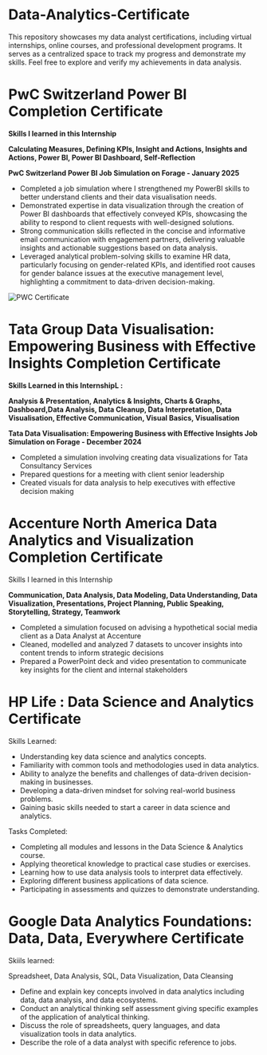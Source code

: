 # Data-Analytics-Certificate
This repository showcases my data analyst certifications, including virtual internships, online courses, and professional development programs. It serves as a centralized space to track my progress and demonstrate my skills. Feel free to explore and verify my achievements in data analysis.

# PwC Switzerland Power BI Completion Certificate

**Skills I learned in this Internship**

**Calculating Measures, Defining KPIs, Insight and Actions, Insights and Actions, Power BI, Power BI Dashboard, Self-Reflection**

**PwC Switzerland Power BI Job Simulation on Forage - January 2025**

- Completed a job simulation where I strengthened my PowerBI skills to better understand clients and their data visualisation needs.
- Demonstrated expertise in data visualization through the creation of Power BI dashboards that effectively conveyed KPIs, showcasing the ability to respond to client requests with well-designed solutions.
- Strong communication skills reflected in the concise and informative email communication with engagement partners, delivering valuable insights and actionable suggestions based on data analysis.
- Leveraged analytical problem-solving skills to examine HR data, particularly focusing on gender-related KPIs, and identified root causes for gender balance issues at the executive management level, highlighting a commitment to data-driven decision-making.

![PWC Certificate](https://github.com/user-attachments/assets/aeab4c9f-7e5f-4844-a3e9-4f5e05acde31)


# Tata Group Data Visualisation: Empowering Business with Effective Insights Completion Certificate

 **Skills Learned in this InternshipL :**

 **Analysis & Presentation, Analytics & Insights, Charts & Graphs, Dashboard,Data Analysis,         Data Cleanup,   Data Interpretation, Data Visualisation,  Effective Communication,  Visual Basics, Visualisation**

**Tata Data Visualisation: Empowering Business with Effective Insights Job Simulation on Forage - December 2024**

- Completed a simulation involving creating data visualizations for Tata Consultancy Services
- Prepared questions for a meeting with client senior leadership
- Created visuals for data analysis to help executives with effective decision making

# Accenture North America Data Analytics and Visualization Completion Certificate

Skills I learned in this Internship

**Communication, Data Analysis, Data Modeling, Data Understanding, Data Visualization, Presentations, Project Planning, Public Speaking, Storytelling, Strategy, Teamwork**

- Completed a simulation focused on advising a hypothetical social media client as a Data Analyst at Accenture
- Cleaned, modelled and analyzed 7 datasets to uncover insights into content trends to inform strategic decisions
- Prepared a PowerPoint deck and video presentation to communicate key insights for the client and internal stakeholders

# HP Life : Data Science and Analytics Certificate

Skills Learned:

- Understanding key data science and analytics concepts.
- Familiarity with common tools and methodologies used in data analytics.
- Ability to analyze the benefits and challenges of data-driven decision-making in businesses.
- Developing a data-driven mindset for solving real-world business problems.
- Gaining basic skills needed to start a career in data science and analytics.

Tasks Completed:

- Completing all modules and lessons in the Data Science & Analytics course.
- Applying theoretical knowledge to practical case studies or exercises.
- Learning how to use data analysis tools to interpret data effectively.
- Exploring different business applications of data science.
- Participating in assessments and quizzes to demonstrate understanding.

# Google Data Analytics Foundations: Data, Data, Everywhere Certificate

Skiils learned:

Spreadsheet, Data Analysis, SQL, Data Visualization, Data Cleansing

- Define and explain key concepts involved in data analytics including data, data analysis, and data ecosystems.
- Conduct an analytical thinking self assessment giving specific examples of the application of analytical thinking.
- Discuss the role of spreadsheets, query languages, and data visualization tools in data analytics.
- Describe the role of a data analyst with specific reference to jobs.

